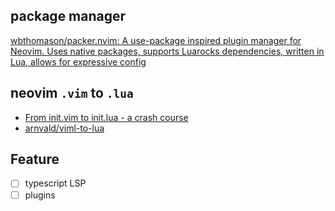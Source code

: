 ## package manager

[wbthomason/packer.nvim: A use-package inspired plugin manager for Neovim. Uses native packages, supports Luarocks dependencies, written in Lua, allows for expressive config](https://github.com/wbthomason/packer.nvim)

## neovim `.vim` to `.lua`

- [From init.vim to init.lua - a crash course](https://www.notonlycode.org/neovim-lua-config/)
- [arnvald/viml-to-lua](https://github.com/arnvald/viml-to-lua/tree/main) 

## Feature

- [ ] typescript LSP
- [ ] plugins
